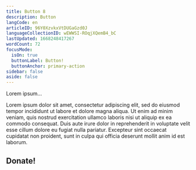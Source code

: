 ```yaml
---
title: Button 8
description: Button
langCode: en
articleID: 96Y0XzvkxVtDUGaGzd0J
languageCollectionID: wEWWSI-ROqjXQemB4_bC
lastUpdated: 1668248417267
wordCount: 72
focusMode:
  isOn: true
  buttonLabel: Button!
  buttonAnchor: primary-action
sidebar: false
aside: false
---
```


Lorem ipsum...

<action-button buttonanchor="primary-action" buttonlabel="Button!"></action-button>

Lorem ipsum dolor sit amet, consectetur adipiscing elit, sed do eiusmod tempor incididunt ut labore et dolore magna aliqua. Ut enim ad minim veniam, quis nostrud exercitation ullamco laboris nisi ut aliquip ex ea commodo consequat. Duis aute irure dolor in reprehenderit in voluptate velit esse cillum dolore eu fugiat nulla pariatur. Excepteur sint occaecat cupidatat non proident, sunt in culpa qui officia deserunt mollit anim id est laborum.

<action-donate><h2>Donate!</h2></action-donate><action-smart-small></action-smart-small>
